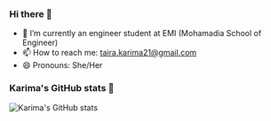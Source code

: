 ### Hi there 👋

- 🔭 I’m currently an engineer student at EMI (Mohamadia School of Engineer)
- 📫 How to reach me: taira.karima21@gmail.com
- 😄 Pronouns: She/Her



### Karima's GitHub stats 👾
![Karima's GitHub stats](https://github-readme-stats.vercel.app/api?username=Karima&show_icons=true&theme=dracula)
